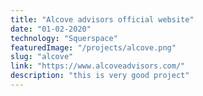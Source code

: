 ```yaml
---
title: "Alcove advisors official website"
date: "01-02-2020"
technology: "Squerspace"
featuredImage: "/projects/alcove.png"
slug: "alcove"
link: "https://www.alcoveadvisors.com/"
description: "this is very good project"
---
```

